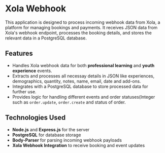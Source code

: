 # Xola Webhook
This application is designed to process incoming webhook data from Xola, a platform for managing bookings and payments. It receives JSON data from Xola's webhook endpoint, processes the booking details, and stores the relevant data in a PostgreSQL database.

## Features

- Handles Xola webhook data for both **professional learning** and **youth experience** events.
- Extracts and processes all necessay details in JSON like experiences, demographics, quantity, notes, name, email, date and add-ons.
- Integrates with a PostgreSQL database to store processed data for further use.
- Provides logic for handling different events and order statuses(Integer such as `order.update`, `order.create` and status of order.

## Technologies Used

- **Node.js** and **Express.js** for the server
- **PostgreSQL** for database storage
- **Body-Parser** for parsing incoming webhook payloads
- **Xola Webhook Integration** to receive booking and event updates

